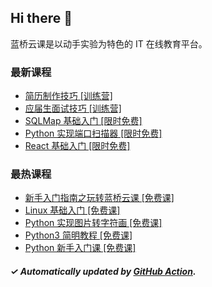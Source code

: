 ## Hi there 👋

蓝桥云课是以动手实验为特色的 IT 在线教育平台。

### 最新课程

<!-- LATEST:START -->
- [简历制作技巧 [训练营]](https://www.lanqiao.cn/courses/9286/)
- [应届生面试技巧 [训练营]](https://www.lanqiao.cn/courses/9287/)
- [SQLMap 基础入门 [限时免费]](https://www.lanqiao.cn/courses/874/)
- [Python 实现端口扫描器 [限时免费]](https://www.lanqiao.cn/courses/495/)
- [React 基础入门 [限时免费]](https://www.lanqiao.cn/courses/1275/)
<!-- LATEST:END -->

### 最热课程

<!-- HOTEST:START -->
- [新手入门指南之玩转蓝桥云课 [免费课]](https://www.lanqiao.cn/courses/63/)
- [Linux 基础入门 [免费课]](https://www.lanqiao.cn/courses/1/)
- [Python 实现图片转字符画 [免费课]](https://www.lanqiao.cn/courses/370/)
- [Python3 简明教程 [免费课]](https://www.lanqiao.cn/courses/596/)
- [Python 新手入门课 [免费课]](https://www.lanqiao.cn/courses/1330/)
<!-- HOTEST:END -->

##### ✓ Automatically updated by [GitHub Action](https://github.com/lanqiao-courses/.github/actions/workflows/update.yml).
